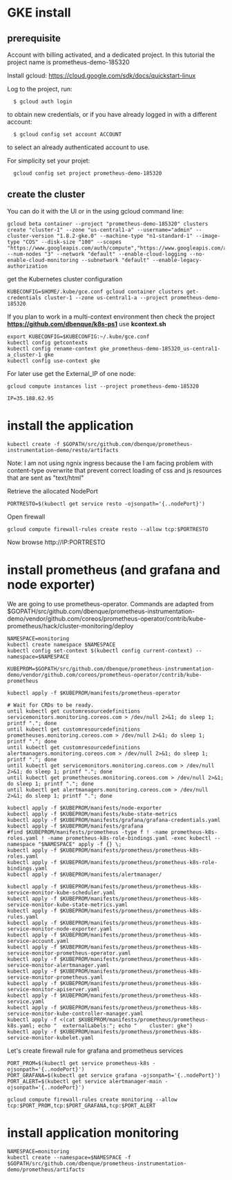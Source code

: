 # GKE install

## prerequisite

Account with billing activated, and a dedicated project. In this tutorial the project name is prometheus-demo-185320

Install gcloud: https://cloud.google.com/sdk/docs/quickstart-linux

Log to the project, run:
```
  $ gcloud auth login
```
to obtain new credentials, or if you have already logged in with a
different account:
```
  $ gcloud config set account ACCOUNT
```
to select an already authenticated account to use.

For simplicity set your projet:
```
  gcloud config set project prometheus-demo-185320

```
## create the cluster

You can do it with the UI or in the using gcloud command line:

```
gcloud beta container --project "prometheus-demo-185320" clusters create "cluster-1" --zone "us-central1-a" --username="admin" --cluster-version "1.8.2-gke.0" --machine-type "n1-standard-1" --image-type "COS" --disk-size "100" --scopes "https://www.googleapis.com/auth/compute","https://www.googleapis.com/auth/devstorage.read_only","https://www.googleapis.com/auth/logging.write","https://www.googleapis.com/auth/monitoring","https://www.googleapis.com/auth/servicecontrol","https://www.googleapis.com/auth/service.management.readonly","https://www.googleapis.com/auth/trace.append" --num-nodes "3" --network "default" --enable-cloud-logging --no-enable-cloud-monitoring --subnetwork "default" --enable-legacy-authorization
```

get the Kubernetes cluster configuration

```
KUBECONFIG=$HOME/.kube/gce.conf gcloud container clusters get-credentials cluster-1 --zone us-central1-a --project prometheus-demo-185320
```

If you plan to work in a multi-context environment then check the project **https://github.com/dbenque/k8s-ps1** use **kcontext.sh**
```
export KUBECONFIG=$KUBECONFIG:~/.kube/gce.conf
kubectl config getcontexts
kubectl config rename-context gke_prometheus-demo-185320_us-central1-a_cluster-1 gke
kubectl config use-context gke
```

For later use get the External_IP of one node:
```
gcloud compute instances list --project prometheus-demo-185320

IP=35.188.62.95
```

# install the application

```
kubectl create -f $GOPATH/src/github.com/dbenque/prometheus-instrumentation-demo/resto/artifacts
```

Note: I am not using ngnix ingress because the I am facing problem with content-type overwrite that prevent correct loading of css and js resources that are sent as "text/html"

Retrieve the allocated NodePort
```
PORTRESTO=$(kubectl get service resto -ojsonpath='{..nodePort}')
```
Open firewall
```
gcloud compute firewall-rules create resto --allow tcp:$PORTRESTO
```

Now browse http://IP:PORTRESTO

# install prometheus (and grafana and node exporter)

We are going to use prometheus-operator. Commands are adapted from $GOPATH/src/github.com/dbenque/prometheus-instrumentation-demo/vendor/github.com/coreos/prometheus-operator/contrib/kube-prometheus/hack/cluster-monitoring/deploy

```
NAMESPACE=monitoring
kubectl create namespace $NAMESPACE
kubectl config set-context $(kubectl config current-context) --namespace=$NAMESPACE

KUBEPROM=$GOPATH/src/github.com/dbenque/prometheus-instrumentation-demo/vendor/github.com/coreos/prometheus-operator/contrib/kube-prometheus

kubectl apply -f $KUBEPROM/manifests/prometheus-operator

# Wait for CRDs to be ready.
until kubectl get customresourcedefinitions servicemonitors.monitoring.coreos.com > /dev/null 2>&1; do sleep 1; printf "."; done
until kubectl get customresourcedefinitions prometheuses.monitoring.coreos.com > /dev/null 2>&1; do sleep 1; printf "."; done
until kubectl get customresourcedefinitions alertmanagers.monitoring.coreos.com > /dev/null 2>&1; do sleep 1; printf "."; done
until kubectl get servicemonitors.monitoring.coreos.com > /dev/null 2>&1; do sleep 1; printf "."; done
until kubectl get prometheuses.monitoring.coreos.com > /dev/null 2>&1; do sleep 1; printf "."; done
until kubectl get alertmanagers.monitoring.coreos.com > /dev/null 2>&1; do sleep 1; printf "."; done

kubectl apply -f $KUBEPROM/manifests/node-exporter
kubectl apply -f $KUBEPROM/manifests/kube-state-metrics
kubectl apply -f $KUBEPROM/manifests/grafana/grafana-credentials.yaml
kubectl apply -f $KUBEPROM/manifests/grafana
#find $KUBEPROM/manifests/prometheus -type f ! -name prometheus-k8s-roles.yaml ! -name prometheus-k8s-role-bindings.yaml -exec kubectl --namespace "$NAMESPACE" apply -f {} \;
kubectl apply -f $KUBEPROM/manifests/prometheus/prometheus-k8s-roles.yaml
kubectl apply -f $KUBEPROM/manifests/prometheus/prometheus-k8s-role-bindings.yaml
kubectl apply -f $KUBEPROM/manifests/alertmanager/

kubectl apply -f $KUBEPROM/manifests/prometheus/prometheus-k8s-service-monitor-kube-scheduler.yaml
kubectl apply -f $KUBEPROM/manifests/prometheus/prometheus-k8s-service-monitor-kube-state-metrics.yaml
kubectl apply -f $KUBEPROM/manifests/prometheus/prometheus-k8s-rules.yaml
kubectl apply -f $KUBEPROM/manifests/prometheus/prometheus-k8s-service-monitor-node-exporter.yaml
kubectl apply -f $KUBEPROM/manifests/prometheus/prometheus-k8s-service-account.yaml
kubectl apply -f $KUBEPROM/manifests/prometheus/prometheus-k8s-service-monitor-prometheus-operator.yaml
kubectl apply -f $KUBEPROM/manifests/prometheus/prometheus-k8s-service-monitor-alertmanager.yaml
kubectl apply -f $KUBEPROM/manifests/prometheus/prometheus-k8s-service-monitor-prometheus.yaml
kubectl apply -f $KUBEPROM/manifests/prometheus/prometheus-k8s-service-monitor-apiserver.yaml
kubectl apply -f $KUBEPROM/manifests/prometheus/prometheus-k8s-service.yaml
kubectl apply -f $KUBEPROM/manifests/prometheus/prometheus-k8s-service-monitor-kube-controller-manager.yaml
kubectl apply -f <(cat $KUBEPROM/manifests/prometheus/prometheus-k8s.yaml; echo "  externalLabels:"; echo "    cluster: gke")
kubectl apply -f $KUBEPROM/manifests/prometheus/prometheus-k8s-service-monitor-kubelet.yaml

```

Let's create firewall rule for grafana and prometheus services
```
PORT_PROM=$(kubectl get service prometheus-k8s -ojsonpath='{..nodePort}')
PORT_GRAFANA=$(kubectl get service grafana -ojsonpath='{..nodePort}')
PORT_ALERT=$(kubectl get service alertmanager-main -ojsonpath='{..nodePort}')

gcloud compute firewall-rules create monitoring --allow tcp:$PORT_PROM,tcp:$PORT_GRAFANA,tcp:$PORT_ALERT
```

# install application monitoring

```
NAMESPACE=monitoring
kubectl create --namespace=$NAMESPACE -f $GOPATH/src/github.com/dbenque/prometheus-instrumentation-demo/prometheus/artifacts
```
